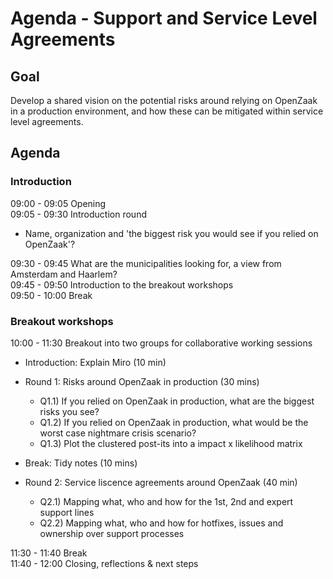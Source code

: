 # Agenda - Support and Service Level Agreements

## Goal

Develop a shared vision on the potential risks around relying on OpenZaak in a production environment, and how these can be mitigated within service level agreements.

## Agenda

### Introduction

09:00 - 09:05 Opening  
09:05 - 09:30 Introduction round  
  * Name, organization and 'the biggest risk you would see if you relied on OpenZaak'?
  
09:30 - 09:45 What are the municipalities looking for, a view from Amsterdam and Haarlem?  
09:45 - 09:50 Introduction to the breakout workshops  
09:50 - 10:00 Break

### Breakout workshops

10:00 - 11:30 Breakout into two groups for collaborative working sessions

* Introduction: Explain Miro (10 min)
* Round 1: Risks around OpenZaak in production (30 mins)
  * Q1.1) If you relied on OpenZaak in production, what are the biggest risks you see? 
  * Q1.2) If you relied on OpenZaak in production, what would be the worst case nightmare crisis scenario?
  * Q1.3) Plot the clustered post-its into a impact x likelihood matrix

* Break: Tidy notes (10 mins)

* Round 2: Service liscence agreements around OpenZaak (40 min)
  * Q2.1) Mapping what, who and how for the 1st, 2nd and expert support lines
  * Q2.2) Mapping what, who and how for hotfixes, issues and ownership over support processes

11:30 - 11:40 Break  
11:40 - 12:00 Closing, reflections & next steps

